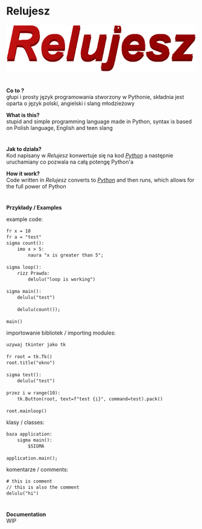 # Relujesz
<img src="logo.png">

#   
**Co to ?**<br> głupi i prosty język programowania stworzony w Pythonie, składnia jest oparta o język polski, angielski i slang młodzieżowy<br>

**What is this?**<br> stupid and simple programming language made in Python, syntax is based on Polish language, English and teen slang<br>
#   
**Jak to działa?**<br>Kod napisany w _Relujesz_ konwertuje się na kod _<a href="https://www.python.org/">Python</a>_ a następnie uruchamiany co pozwala na całą potengę Python'a<br>

**How it work?**<br>Code written in _Relujesz_ converts to _<a href="https://www.python.org/">Python</a>_ and then runs, which allows for the full power of Python<br>
#   
**Przykłady / Examples**<br>

example code:
```rel
fr x = 10
fr a = "test"
sigma count():
    imo x > 5:
        naura "x is greater than 5";

sigma loop():
    rizz Prawda:
        delulu("loop is working")

sigma main():
    delulu("test")

    delulu(count());

main()
```
importowanie bibliotek / importing modules:
```rel
uzywaj tkinter jako tk

fr root = tk.Tk()
root.title("okno")

sigma test():
    delulu("test")

przez i w range(10):
    tk.Button(root, text=f"test {i}", command=test).pack()

root.mainloop()
```
klasy / classes:
```
baza application:
    sigma main():
        $SIGMA

application.main();
```
komentarze / comments:
```
# this is comment
// this is also the comment
delulu("hi")
```
#   
**Documentation**<br>
WIP
